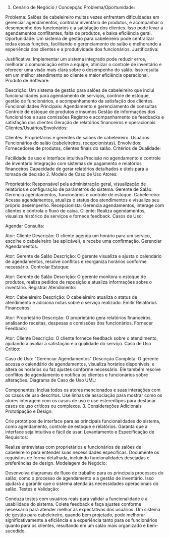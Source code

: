 1. Cenário de Negócio / Concepção
Problema/Oportunidade:

Problema: Salões de cabeleireiro muitas vezes enfrentam dificuldades em gerenciar agendamentos, controlar inventário de produtos, e acompanhar o desempenho dos funcionários e a satisfação dos clientes. Isso pode levar a agendamentos conflitantes, falta de produtos, e baixa eficiência geral.
Oportunidade: Um sistema de gestão para cabeleireiro pode centralizar todas essas funções, facilitando o gerenciamento do salão e melhorando a experiência dos clientes e a produtividade dos funcionários.
Justificativa:

Justificativa: Implementar um sistema integrado pode reduzir erros, melhorar a comunicação entre a equipe, otimizar o controle de inventário e oferecer uma visão mais clara sobre o desempenho do salão. Isso resulta em um melhor atendimento ao cliente e maior eficiência operacional.
Produto de Software:

Descrição: Um sistema de gestão para salões de cabeleireiro que inclui funcionalidades para agendamento de serviços, controle de estoque, gestão de funcionários, e acompanhamento da satisfação dos clientes.
Funcionalidades Principais:
Agendamento e gerenciamento de consultas
Controle de estoque de produtos e insumos
Gestão de informações dos funcionários e suas comissões
Registro e acompanhamento de feedbacks e satisfação dos clientes
Geração de relatórios financeiros e operacionais
Clientes/Usuários/Envolvidos:

Clientes: Proprietários e gerentes de salões de cabeleireiro.
Usuários: Funcionários do salão (cabeleireiros, recepcionistas).
Envolvidos: Fornecedores de produtos, clientes finais do salão.
Critérios de Qualidade:

Facilidade de uso e interface intuitiva
Precisão no agendamento e controle de inventário
Integração com sistemas de pagamento e relatórios financeiros
Capacidade de gerar relatórios detalhados e úteis para a tomada de decisão
2. Modelo de Caso de Uso
Atores:

Proprietário: Responsável pela administração geral, visualização de relatórios e configuração de parâmetros do sistema.
Gerente de Salão: Gerencia agendamentos, funcionários e controle de estoque.
Cabeleireiro: Acessa agendamentos, atualiza o status dos atendimentos e visualiza seu próprio desempenho.
Recepcionista: Gerencia agendamentos, interage com clientes e controla o fluxo de caixa.
Cliente: Realiza agendamentos, visualiza histórico de serviços e fornece feedback.
Casos de Uso:

Agendar Consulta:

Ator: Cliente
Descrição: O cliente agenda um horário para um serviço, escolhe o cabeleireiro (se aplicável), e recebe uma confirmação.
Gerenciar Agendamentos:

Ator: Gerente de Salão
Descrição: O gerente visualiza e ajusta o calendário de agendamentos, resolve conflitos e reorganiza horários conforme necessário.
Controlar Estoque:

Ator: Gerente de Salão
Descrição: O gerente monitora o estoque de produtos, realiza pedidos de reposição e atualiza informações sobre o inventário.
Registrar Atendimento:

Ator: Cabeleireiro
Descrição: O cabeleireiro atualiza o status de atendimento e adiciona notas sobre o serviço realizado.
Emitir Relatórios Financeiros:

Ator: Proprietário
Descrição: O proprietário gera relatórios financeiros, analisando receitas, despesas e comissões dos funcionários.
Fornecer Feedback:

Ator: Cliente
Descrição: O cliente fornece feedback sobre o atendimento, ajudando a avaliar a satisfação e a qualidade do serviço.
Caso de Uso Crítico:

Caso de Uso: "Gerenciar Agendamentos"
Descrição Completa: O gerente acessa o calendário de agendamentos, visualiza horários disponíveis, e altera os horários ou faz ajustes conforme necessário. Ele também resolve conflitos de agendamento e notifica os clientes e funcionários sobre alterações.
Diagrama de Caso de Uso UML:

Componentes: Inclua todos os atores mencionados e suas interações com os casos de uso descritos. Use linhas de associação para mostrar como os atores interagem com os casos de uso e use estereótipos para destacar casos de uso críticos ou complexos.
3. Considerações Adicionais
Prototipação e Design:

Crie protótipos de interface para as principais funcionalidades do sistema, como agendamento, controle de estoque e relatórios. Garanta que a interface seja intuitiva e fácil de usar.
Levantamento e Especificação de Requisitos:

Realize entrevistas com proprietários e funcionários de salões de cabeleireiro para entender suas necessidades específicas. Documente os requisitos de forma detalhada, incluindo funcionalidades desejadas e preferências de design.
Modelagem de Negócio:

Desenvolva diagramas de fluxo de trabalho para os principais processos do salão, como o processo de agendamento e a gestão de inventário. Isso ajudará a garantir que o sistema atenda às necessidades operacionais do salão.
Testes e Validação:

Conduza testes com usuários reais para validar a funcionalidade e a usabilidade do sistema. Colete feedback e faça ajustes conforme necessário para atender melhor às expectativas dos usuários.
Um sistema de gestão para cabeleireiro, quando bem projetado, pode melhorar significativamente a eficiência e a experiência tanto para os funcionários quanto para os clientes, resultando em um salão mais organizado e bem-sucedido.
